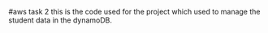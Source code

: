 #aws task 2
this is the code used for the project which used to manage the student data in the dynamoDB.
